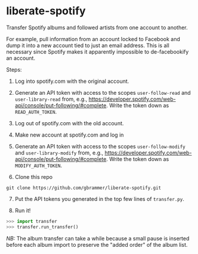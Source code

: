 liberate-spotify
================
Transfer Spotify albums and followed artists from one account to another.  

For example, pull information from an account locked to Facebook and dump it into a new account tied to just an email address.  This is all necessary since Spotify makes it apparently impossible to de-facebookify an account.

Steps:

1) Log into spotify.com with the original account.

2) Generate an API token with access to the scopes `user-follow-read` and `user-library-read` from, e.g., https://developer.spotify.com/web-api/console/put-following/#complete.  Write the token down as `READ_AUTH_TOKEN`.

3) Log out of spotify.com with the old account.

4) Make new account at spotify.com and log in

5) Generate an API token with access to the scopes `user-follow-modify` and `user-library-modify` from, e.g., https://developer.spotify.com/web-api/console/put-following/#complete.  Write the token down as `MODIFY_AUTH_TOKEN`.

6) Clone this repo

```git clone https://github.com/gbrammer/liberate-spotify.git```

7) Put the API tokens you generated in the top few lines of `transfer.py`. 

8) Run it!

```python
>>> import transfer
>>> transfer.run_transfer()
```

  *NB:* The album transfer can take a while because a small pause is inserted before each album import to preserve the "added order" of the album list.
